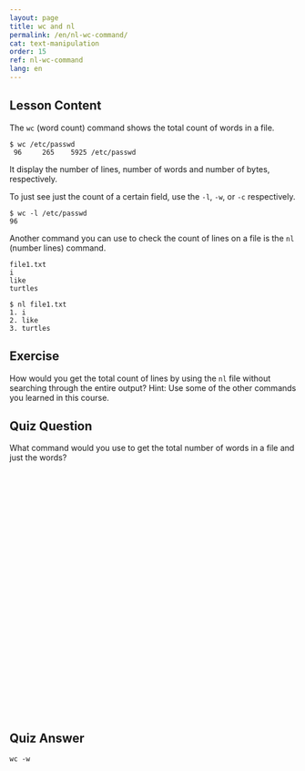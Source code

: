 ```yaml
---
layout: page
title: wc and nl
permalink: /en/nl-wc-command/
cat: text-manipulation
order: 15
ref: nl-wc-command
lang: en
---
```


## Lesson Content

The `wc` (word count) command shows the total count of words in a file. 

```
$ wc /etc/passwd
 96     265    5925 /etc/passwd
```

It display the number of lines, number of words and number of bytes, respectively.

To just see just the count of a certain field, use the `-l`, `-w`, or `-c` respectively. 

```
$ wc -l /etc/passwd
96
```

Another command you can use to check the count of lines on a file is the `nl` (number lines) command. 

```
file1.txt
i
like
turtles
```

```
$ nl file1.txt
1. i
2. like
3. turtles
```

## Exercise

How would you get the total count of lines by using the `nl` file without searching through the entire output? Hint: Use some of the other commands you learned in this course.

## Quiz Question

What command would you use to get the total number of words in a file and just the words?  
<br /><br /><br /><br /><br /><br /><br /><br /><br /><br /><br /><br /><br /><br /><br /><br /><br /><br /><br /><br /><br /><br /><br /><br /><br /><br />
## Quiz Answer

`wc -w`